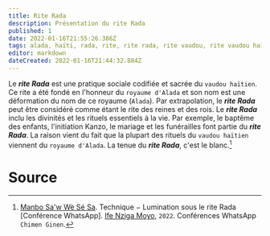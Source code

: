 ```yaml
---
title: Rite Rada
description: Présentation du rite Rada
published: 1
date: 2022-01-16T21:55:26.386Z
tags: alada, haïti, rada, rite, rite rada, rite vaudou, rite vaudou haïtien, royaume alada, spiritualité, spiritualité afro-caribéenne, spiritualité haïtienne, spiritualité vaudou, spiritualité vaudou haïtienne, vaudou haïtien
editor: markdown
dateCreated: 2022-01-16T21:44:32.884Z
---
```


Le ***rite Rada*** est une pratique sociale codifiée et sacrée du `vaudou haïtien`. Ce rite a été fondé en l'honneur du `royaume d'Alada` et son nom est une déformation du nom de ce royaume (`Alada`). Par extrapolation, le ***rite Rada*** peut être considéré comme étant le rite des reines et des rois.
Le ***rite Rada*** inclu les divinités et les rituels essentiels à la vie. Par exemple, le baptême des enfants, l'initiation Kanzo, le mariage et les funérailles font partie du ***rite Rada***. La raison vient du fait que la plupart des rituels du `vaudou haïtien` viennent du `royaume d'Alada`.
La tenue du ***rite Rada***, c'est le blanc.[^1]

# Source

[^1]:  [Manbo Sa'w Wè Sé Sa](https://www.facebook.com/rosmywaystv). Technique − Lumination sous le rite Rada [Conférence WhatsApp]. [Ife Nziga Moyo](https://www.facebook.com/IF%C3%89-Nzinga-Moyo-102447998373899/), `2022`. Conférences WhatsApp `Chimen Ginen`.